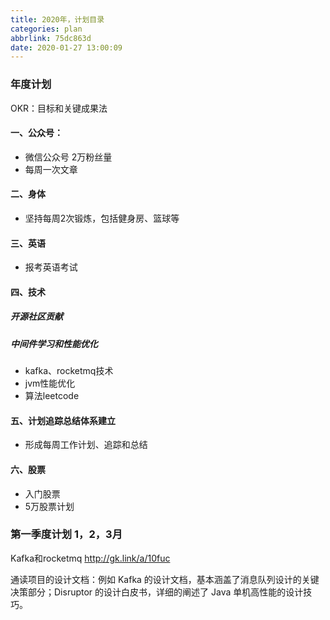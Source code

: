 ```yaml
---
title: 2020年，计划目录
categories: plan
abbrlink: 75dc863d
date: 2020-01-27 13:00:09
---
```


### 年度计划

OKR：目标和关键成果法

#### 一、公众号：
- 微信公众号 2万粉丝量
- 每周一次文章


#### 二、身体
- 坚持每周2次锻炼，包括健身房、篮球等

#### 三、英语
- 报考英语考试


#### 四、技术
##### 开源社区贡献
##### 中间件学习和性能优化
- kafka、rocketmq技术
- jvm性能优化
- 算法leetcode

#### 五、计划追踪总结体系建立
- 形成每周工作计划、追踪和总结


#### 六、股票
- 入门股票
- 5万股票计划

### 第一季度计划 1，2，3月

Kafka和rocketmq 
http://gk.link/a/10fuc

通读项目的设计文档：例如 Kafka 的设计文档，基本涵盖了消息队列设计的关键决策部分；Disruptor 的设计白皮书，详细的阐述了 Java 单机高性能的设计技巧。




